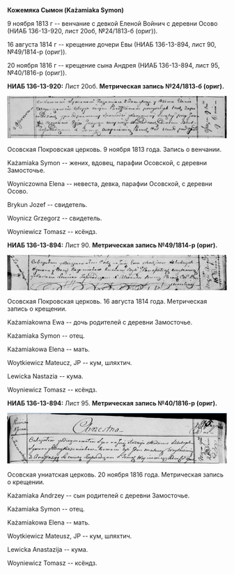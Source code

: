 **Кожемяка Сымон (Każamiaka Symon)**

9 ноября 1813 г -- венчание с девкой Еленой Войнич с деревни Осово (НИАБ
136-13-920, лист 20об, №24/1813-б (ориг)).

16 августа 1814 г -- крещение дочери Евы (НИАБ 136-13-894, лист 90,
№49/1814-р (ориг)).

20 ноября 1816 г -- крещение сына Андрея (НИАБ 136-13-894, лист 95,
№40/1816-р (ориг)).

**НИАБ 136-13-920:** Лист 20об. **Метрическая запись №24/1813-б
(ориг).**

![](./media/43588b3801eca71dbc978932f52ae66c8128a489.png)

Осовская Покровская церковь. 9 ноября 1813 года. Запись о венчании.

Każamiaka Symon -- жених, вдовец, парафии Осовской, с деревни
Замосточье.

Woyniczowna Elena -- невеста, девка, парафии Осовской, с деревни Осово.

Brykun Jozef -- свидетель.

Woynicz Grzegorz -- свидетель.

Woyniewicz Tomasz -- ксёндз.

**НИАБ 136-13-894:** Лист 90. **Метрическая запись №49/1814-р (ориг).**

![](./media/683dd435db32fe772080f51b37e098b5db92ce2b.png)

Осовская Покровская церковь. 16 августа 1814 года. Метрическая запись о
крещении.

Każamiakowna Ewa -- дочь родителей с деревни Замосточье.

Każamiaka Symon -- отец.

Każamiakowa Elena -- мать.

Woytkiewicz Mateucz, JP -- кум, шляхтич.

Lewicka Nastazia -- кума.

Woyniewicz Tomasz -- ксёндз.

**НИАБ 136-13-894:** Лист 95. **Метрическая запись №40/1816-р (ориг).**

![](./media/4806f8016faba235bf6acd4177817274d0eee3f7.png)

Осовская униатская церковь. 20 ноября 1816 года. Метрическая запись о
крещении.

Każamiaka Andrzey -- сын родителей с деревни Замосточье.

Każamiaka Symon -- отец.

Każamiakowa Elena -- мать.

Woytkiewicz Mateusz, JP -- кум, шляхтич.

Lewicka Anastazija -- кума.

Woyniewicz Tomasz -- ксёндз.
